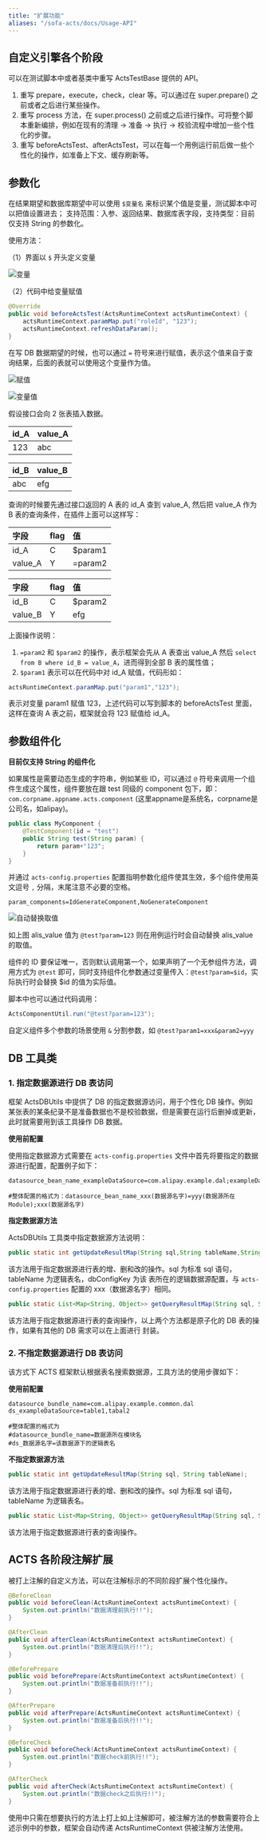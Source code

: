 ```yaml
---
title: "扩展功能"
aliases: "/sofa-acts/docs/Usage-API"
---
```


## 自定义引擎各个阶段

可以在测试脚本中或者基类中重写 ActsTestBase 提供的 API。

1. 重写 prepare，execute，check，clear 等。可以通过在 super.prepare() 之前或者之后进行某些操作。
1. 重写 process 方法，在 super.process() 之前或之后进行操作。可将整个脚本重新编排，例如在现有的清理 -> 准备 -> 执行 -> 校验流程中增加一些个性化的步骤。
1. 重写 beforeActsTest、afterActsTest，可以在每一个用例运行前后做一些个性化的操作，如准备上下文、缓存刷新等。

## 参数化

在结果期望和数据库期望中可以使用 `$变量名` 来标识某个值是变量，测试脚本中可以把值设置进去；
支持范围：入参、返回结果、数据库表字段，支持类型：目前仅支持 String 的参数化。

使用方法：

（1）界面以 `$` 开头定义变量

![变量](variables.png)

（2）代码中给变量赋值

```java
@Override
public void beforeActsTest(ActsRuntimeContext actsRuntimeContext) {
    actsRuntimeContext.paramMap.put("roleId", "123");
    actsRuntimeContext.refreshDataParam();
}
```

在写 DB 数据期望的时候，也可以通过 `=` 符号来进行赋值，表示这个值来自于查询结果，后面的表就可以使用这个变量作为值。

![赋值](assign-value.png)

![变量值](variable-value.png)

假设接口会向 2 张表插入数据。

| id_A | value_A |
| :--- | :--- |
| 123 | abc |

| id_B | value_B |
| :--- | :--- |
| abc | efg |

查询的时候要先通过接口返回的 A 表的 id_A 查到 value_A, 然后把 value_A 作为 B 表的查询条件，在插件上面可以这样写：

| 字段 | flag | 值 |
| :--- | :--- | :--- |
| id_A | C | $param1 |
| value_A | Y | =param2 |

| 字段 | flag | 值 |
| :--- | :--- | :--- |
| id_B | C | $param2 |
| value_B | Y | efg |

上面操作说明：

1. `=param2` 和 `$param2` 的操作，表示框架会先从 A 表查出 value_A 然后 `select from B where id_B = value_A`，进而得到全部 B 表的属性值；
1. `$param1` 表示可以在代码中对 id_A 赋值，代码形如：

```java
actsRuntimeContext.paramMap.put("param1","123");
```

表示对变量 param1 赋值 123，上述代码可以写到脚本的 beforeActsTest 里面，这样在查询 A 表之前，框架就会将 123 赋值给 id_A。

## 参数组件化

**目前仅支持 String 的组件化**

如果属性是需要动态生成的字符串，例如某些 ID，可以通过 `@` 符号来调用一个组件生成这个属性，组件要放在跟 test 同级的 component 包下，即：`com.corpname.appname.acts.component` (这里appname是系统名，corpname是公司名，如alipay)。

```java
public class MyComponent {
    @TestComponent(id = "test")
    public String test(String param) {
        return param+"123";
    }
}
```

并通过 `acts-config.properties` 配置指明参数化组件使其生效，多个组件使用英文逗号 `,` 分隔，末尾注意不必要的空格。

```plain
param_components=IdGenerateComponent,NoGenerateComponent
```

![自动替换取值](auto-replace.png)

如上图 alis_value 值为 `@test?param=123` 则在用例运行时会自动替换 alis_value 的取值。

组件的 ID 要保证唯一，否则默认调用第一个，如果声明了一个无参组件方法，调用方式为 `@test` 即可，同时支持组件化参数通过变量传入：`@test?param=$id`，实际执行时会替换 $id 的值为实际值。

脚本中也可以通过代码调用：

```java
ActsComponentUtil.run("@test?param=123");
```

自定义组件多个参数的场景使用 `&` 分割参数，如 `@test?param1=xxx&param2=yyy`

## DB 工具类

### 1. 指定数据源进行 DB 表访问

框架 ActsDBUtils 中提供了 DB 的指定数据源访问，用于个性化 DB 操作。例如某张表的某条纪录不是准备数据也不是校验数据，但是需要在运行后删掉或更新，此时就需要用到该工具操作 DB 数据。

**使用前配置**

使用指定数据源方式需要在 `acts-config.properties` 文件中首先将要指定的数据源进行配置，配置例子如下：

```plain
datasource_bean_name_exampleDataSource=com.alipay.example.dal;exampleDataSource

#整体配置的格式为：datasource_bean_name_xxx(数据源名字)=yyy(数据源所在 Module);xxx(数据源名字)
```

**指定数据源方法**

ActsDBUtils 工具类中指定数据源方法说明：

```java
public static int getUpdateResultMap(String sql,String tableName,String dbConfigKey);
```

该方法用于指定数据源进行表的增、删和改的操作。sql 为标准 sql 语句，tableName 为逻辑表名，dbConfigKey 为该
表所在的逻辑数据源配置，与 `acts-config.properties` 配置的 xxx（数据源名字）相同。

```java
public static List<Map<String, Object>> getQueryResultMap(String sql, String tableName,String dbConfigKey);
```

该方法用于指定数据源进行表的查询操作，以上两个方法都是原子化的 DB 表的操作，如果有其他的 DB 需求可以在上面进行
封装。

### 2. 不指定数据源进行 DB 表访问

该方式下 ACTS 框架默认根据表名搜索数据源，工具方法的使用步骤如下：

**使用前配置**

```plain
datasource_bundle_name=com.alipay.example.common.dal
ds_exampleDataSource=table1,tabal2

#整体配置的格式为
#datasource_bundle_name=数据源所在模块名
#ds_数据源名字=该数据源下的逻辑表名
```

**不指定数据源方法**

```java
public static int getUpdateResultMap(String sql, String tableName);
```

该方法用于指定数据源进行表的增、删和改的操作。sql 为标准 sql 语句，tableName 为逻辑表名。

```java
public static List<Map<String, Object>> getQueryResultMap(String sql, String tableName);
```

该方法用于指定数据源进行表的查询操作。

## ACTS 各阶段注解扩展

被打上注解的自定义方法，可以在注解标示的不同阶段扩展个性化操作。

```java
@BeforeClean
public void beforeClean(ActsRuntimeContext actsRuntimeContext) {
    System.out.println("数据清理前执行!!");
}

@AfterClean
public void afterClean(ActsRuntimeContext actsRuntimeContext) {
    System.out.println("数据清理后执行!!");
}

@BeforePrepare
public void beforePrepare(ActsRuntimeContext actsRuntimeContext) {
    System.out.println("数据准备前执行!!");
}

@AfterPrepare
public void afterPrepare(ActsRuntimeContext actsRuntimeContext) {
    System.out.println("数据准备后执行!!");
}

@BeforeCheck
public void beforeCheck(ActsRuntimeContext actsRuntimeContext) {
    System.out.println("数据check前执行!!");
}

@AfterCheck
public void afterCheck(ActsRuntimeContext actsRuntimeContext) {
    System.out.println("数据check之后执行!!");
}

```

使用中只需在想要执行的方法上打上如上注解即可，被注解方法的参数需要符合上述示例中的参数，框架会自动传递 ActsRuntimeContext 供被注解方法使用。
